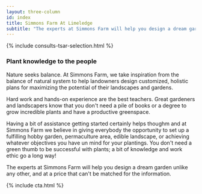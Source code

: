 ```yaml
---
layout: three-column
id: index
title: Simmons Farm At Limeledge
subtitle: "The experts at Simmons Farm will help you design a dream garden unlike any other, and at a price that can’t be matched for the information."
---
```


{% include consults-tsar-selection.html %}

<h3 class="text-center">Plant knowledge to the people</h3>

Nature seeks balance. At Simmons Farm, we take inspiration from the balance of natural system to help landowners design customized, holistic plans for maximizing the potential of their landscapes and gardens.

Hard work and hands-on experience are the best teachers. Great gardeners and landscapers know that you don't need a pile of books or a degree to grow incredible plants and have a productive greenspace.

Having a bit of assistance getting started certainly helps thoughm and at Simmons Farm we believe in giving everybody the opportunity to set up a fulfilling hobby garden, permaculture area, edible landscape, or achieving whatever objectives you have un mind for your plantings. You don't need a green thumb to be successful with plants; a bit of knowledge and work ethic go a long way!

The experts at Simmons Farm will help you design a dream garden unlike any other, and at a price that can't be matched for the information.

{% include cta.html %}